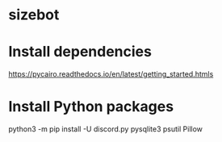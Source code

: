 # sizebot


# Install dependencies 
https://pycairo.readthedocs.io/en/latest/getting_started.htmls
# Install Python packages
python3 -m pip install -U discord.py pysqlite3 psutil Pillow
